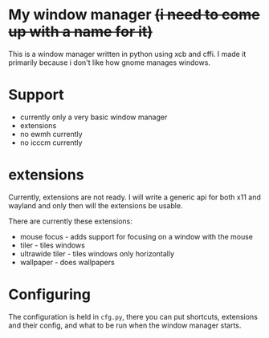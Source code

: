 
# My window manager ~~(i need to come up with a name for it)~~

This is a window manager written in python using xcb and cffi. I made it primarily because i don't like how gnome manages windows.

# Support

- currently only a very basic window manager
- extensions
- no ewmh currently
- no icccm currently

# extensions

Currently, extensions are not ready. I will write a generic api for both x11 and wayland and only then will the extensions be usable.

There are currently these extensions:

- mouse focus - adds support for focusing on a window with the mouse
- tiler - tiles windows
- ultrawide tiler - tiles windows only horizontally
- wallpaper - does wallpapers

# Configuring

The configuration is held in ``cfg.py``, there you can put shortcuts, extensions and their config, and what to be run when the window manager starts.
